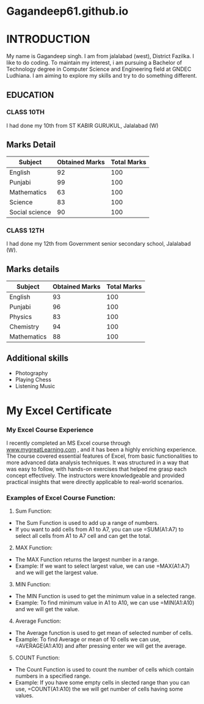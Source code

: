 # Gagandeep61.github.io


# **INTRODUCTION** #
My name is Gagandeep singh. I am from jalalabad (west), District Fazilka. I like to do coding. To maintain my interest, i am pursuing a Bachelor of Technology degree in Computer Science and Engineering field at GNDEC Ludhiana. I am aiming to explore my skills and try to do something different.

## **EDUCATION** ##
### **CLASS 10TH** ###

I had done my 10th from ST KABIR GURUKUL, Jalalabad (W) 

## **Marks Detail** ##

| Subject | Obtained Marks | Total Marks |
|---|---|---|
| English | 92 | 100 |
| Punjabi| 99 | 100 |
| Mathematics| 63 | 100 |
| Science | 83 | 100 |
| Social science| 90 | 100 |

### **CLASS 12TH** ###

I had done my 12th from Government senior secondary school, Jalalabad (W).

## **Marks details** ##

| Subject | Obtained Marks | Total Marks |
|---|---|---|
| English | 93 | 100 |
| Punjabi | 96 | 100 | 
| Physics | 83 | 100 |
| Chemistry | 94 | 100 |
| Mathematics | 88 | 100 |

## **Additional skills** ##

- Photography
- Playing Chess
- Listening Music

# **My Excel Certificate** #


### My Excel Course Experience ###

I recently completed an MS Excel course through www.mygreatLearning.com , and it has been a highly enriching experience. The course covered essential features of Excel, from basic functionalities to more advanced data analysis techniques. It was structured in a way that was easy to follow, with hands-on exercises that helped me grasp each concept effectively. The instructors were knowledgeable and provided practical insights that were directly applicable to real-world scenarios.

### Examples of Excel Course Function:
1. Sum Function:
- The Sum Function is used to add up a range of numbers.
- If you want to add cells from A1 to A7, you can use =SUM(A1:A7) to select all cells from A1 to A7 cell and can get the total.

2. MAX Function:
- The MAX Function returns the largest number in a range.
- Example: If we want to select largest value, we can use =MAX(A1:A7) and we will get the largest value.

3. MIN Function:
- The MIN Function is used to get the minimum value in a selected range.
- Example: To find minimum value in A1 to A10, we can use =MIN(A1:A10) and we will get the value.

4. Average Function:
- The Average function is used to get mean of selected number of cells.
- Example: To find Average or mean of 10 cells we can use, =AVERAGE(A1:A10) and after pressing enter we will get the average.

5. COUNT Function:
- The Count Function is used to count the number of cells which contain numbers in a specified range.
- Example: If you have some empty cells in slected range than you can use, =COUNT(A1:A10) the we will get number of cells having some values.


